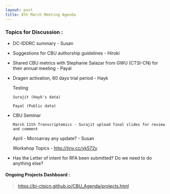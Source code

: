 ```yaml
---
layout: post
title: 8th March Meeting Agenda
---
```

### Topics for Discussion :

* DC-IDDRC summary - Susan

* Suggestions for CBU authorship guidelines - Hiroki

* Shared CBU metrics with Stephanie Salazar from GWU (CTSI-CN) for their annual meeting - Payal 

* Dragen activation, 60 days trial period - Hayk 
  
  Testing 
  
      Surajit (Hayk's data)
             
      Payal (Public data)

* CBU Seminar 
          
      March 11th Transcriptomics - Surajit upload final slides for review and comment
  
  April - Microarray any update? - Susan
  
  Workshop Topics - http://tiny.cc/yk572y

  
 * Has the Letter of intent for RFA been submitted? Do we need to do anything else?
  
  
#### Ongoing Projects Dashboard :

> https://bi-ctsicn.github.io/CBU_Agenda/projects.html
